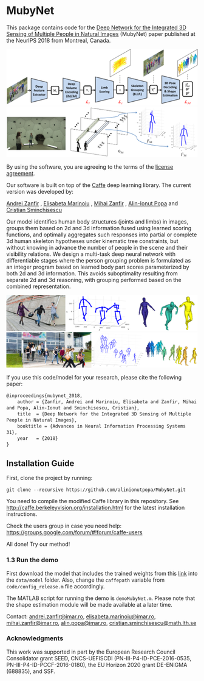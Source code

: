 # MubyNet
This package contains code for the [Deep Network for the Integrated 3D Sensing of Multiple People in Natural Images](https://papers.nips.cc/paper/8061-deep-network-for-the-integrated-3d-sensing-of-multiple-people-in-natural-images.pdf) (MubyNet) paper published at the NeurIPS 2018 from Montreal, Canada.

![architecture](fig/methodOverview.png)
![encoding](fig/3d_encoding.png)

By using the software, you are agreeing to the terms of the [license agreement](https://github.com/alinionutpopa/MubyNet/blob/master/LICENSE).

Our software is built on top of the [Caffe](http://caffe.berkeleyvision.org/) deep learning library. The current version was developed by:

[Andrei Zanfir](https://scholar.google.ro/citations?user=8lmzWycAAAAJ&hl=en&oi=ao)
,
[Elisabeta Marinoiu](https://scholar.google.ro/citations?user=ssHUPeUAAAAJ&hl=en&oi=ao)
,
[Mihai Zanfir](https://scholar.google.ro/citations?user=af68sKkAAAAJ&hl=en&oi=ao)
,
[Alin-Ionut Popa](https://scholar.google.ro/citations?user=HmFCNrsAAAAJ&hl=en&oi=ao)
and
[Cristian Sminchisescu](http://www.maths.lth.se/matematiklth/personal/sminchis/index.html)

Our model identifies human body structures (joints and limbs) in images, groups them based on 2d and 3d information fused using learned scoring functions, and optimally aggregates such responses into partial or complete 3d human skeleton hypotheses under kinematic tree constraints, but without knowing in advance the number of people in the scene and their visibility relations. We design a multi-task deep neural network with differentiable stages where the person grouping problem is formulated as an integer program based on learned body part scores parameterized by both 2d and 3d information. This avoids suboptimality resulting from separate 2d and 3d reasoning, with grouping performed based on the combined representation.

![sample1](fig/19_full.png)
![sample2](fig/59_full.png)

If you use this code/model for your research, please cite the following paper:
```
@inproceedings{mubynet_2018,
    author = {Zanfir, Andrei and Marinoiu, Elisabeta and Zanfir, Mihai and Popa, Alin-Ionut and Sminchisescu, Cristian},
    title  = {Deep Network for the Integrated 3D Sensing of Multiple People in Natural Images},
    booktitle = {Advances in Neural Information Processing Systems 31},
    year   = {2018}
}

```


## Installation Guide
First, clone the project by running:
```
git clone --recursive https://github.com/alinionutpopa/MubyNet.git
```

You need to compile the modified Caffe library in this repository. See http://caffe.berkeleyvision.org/installation.html for the latest installation instructions.

Check the users group in case you need help:
https://groups.google.com/forum/#!forum/caffe-users


All done! Try our method!


### 1.3 Run the demo
First download the model that includes the trained weights from this [link](https://drive.google.com/open?id=1bYgGzr-ha1mjT_uNLIMKb-ExcBHRVN5x) into the ``data/model`` folder. Also, change the ``caffepath`` variable from ``code/config_release.m`` file accordingly.

The MATLAB script for running the demo is ``demoMubyNet.m``. Please note that the shape estimation module will be made available at a later time.

Contact: <andrei.zanfir@imar.ro>, <elisabeta.marinoiu@imar.ro>, <mihai.zanfir@imar.ro>, <alin.popa@imar.ro>, <cristian.sminchisescu@math.lth.se>


### Acknowledgments
This work was supported in part by the European Research Council Consolidator grant SEED, CNCS-UEFISCDI (PN-III-P4-ID-PCE-2016-0535, PN-III-P4-ID-PCCF-2016-0180), the EU Horizon 2020 grant DE-ENIGMA (688835), and SSF.
